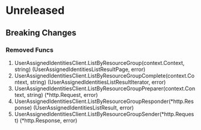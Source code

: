 # Unreleased

## Breaking Changes

### Removed Funcs

1. UserAssignedIdentitiesClient.ListByResourceGroup(context.Context, string) (UserAssignedIdentitiesListResultPage, error)
1. UserAssignedIdentitiesClient.ListByResourceGroupComplete(context.Context, string) (UserAssignedIdentitiesListResultIterator, error)
1. UserAssignedIdentitiesClient.ListByResourceGroupPreparer(context.Context, string) (*http.Request, error)
1. UserAssignedIdentitiesClient.ListByResourceGroupResponder(*http.Response) (UserAssignedIdentitiesListResult, error)
1. UserAssignedIdentitiesClient.ListByResourceGroupSender(*http.Request) (*http.Response, error)
